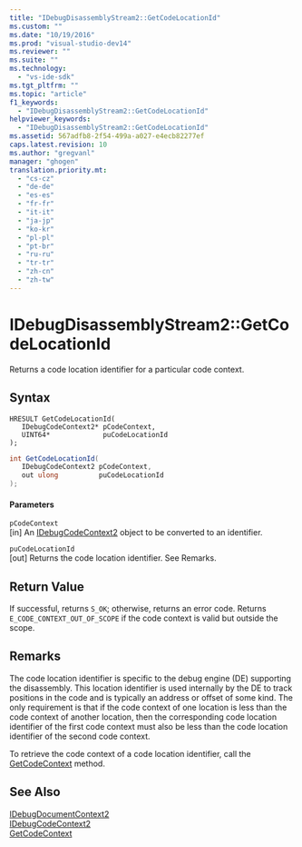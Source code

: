 ```yaml
---
title: "IDebugDisassemblyStream2::GetCodeLocationId"
ms.custom: ""
ms.date: "10/19/2016"
ms.prod: "visual-studio-dev14"
ms.reviewer: ""
ms.suite: ""
ms.technology: 
  - "vs-ide-sdk"
ms.tgt_pltfrm: ""
ms.topic: "article"
f1_keywords: 
  - "IDebugDisassemblyStream2::GetCodeLocationId"
helpviewer_keywords: 
  - "IDebugDisassemblyStream2::GetCodeLocationId"
ms.assetid: 567adfb8-2f54-499a-a027-e4ecb82277ef
caps.latest.revision: 10
ms.author: "gregvanl"
manager: "ghogen"
translation.priority.mt: 
  - "cs-cz"
  - "de-de"
  - "es-es"
  - "fr-fr"
  - "it-it"
  - "ja-jp"
  - "ko-kr"
  - "pl-pl"
  - "pt-br"
  - "ru-ru"
  - "tr-tr"
  - "zh-cn"
  - "zh-tw"
---
```

# IDebugDisassemblyStream2::GetCodeLocationId
Returns a code location identifier for a particular code context.  
  
## Syntax  
  
```cpp#  
HRESULT GetCodeLocationId(   
   IDebugCodeContext2* pCodeContext,  
   UINT64*             puCodeLocationId  
);  
```  
  
```c#  
int GetCodeLocationId(   
   IDebugCodeContext2 pCodeContext,  
   out ulong          puCodeLocationId  
);  
```  
  
#### Parameters  
 `pCodeContext`  
 [in] An [IDebugCodeContext2](../../../extensibility/debugger/reference/idebugcodecontext2.md) object to be converted to an identifier.  
  
 `puCodeLocationId`  
 [out] Returns the code location identifier. See Remarks.  
  
## Return Value  
 If successful, returns `S_OK`; otherwise, returns an error code. Returns `E_CODE_CONTEXT_OUT_OF_SCOPE` if the code context is valid but outside the scope.  
  
## Remarks  
 The code location identifier is specific to the debug engine (DE) supporting the disassembly. This location identifier is used internally by the DE to track positions in the code and is typically an address or offset of some kind. The only requirement is that if the code context of one location is less than the code context of another location, then the corresponding code location identifier of the first code context must also be less than the code location identifier of the second code context.  
  
 To retrieve the code context of a code location identifier, call the [GetCodeContext](../../../extensibility/debugger/reference/idebugdisassemblystream2--getcodecontext.md) method.  
  
## See Also  
 [IDebugDocumentContext2](../../../extensibility/debugger/reference/idebugdocumentcontext2.md)   
 [IDebugCodeContext2](../../../extensibility/debugger/reference/idebugcodecontext2.md)   
 [GetCodeContext](../../../extensibility/debugger/reference/idebugdisassemblystream2--getcodecontext.md)